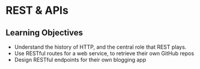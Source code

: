 # REST & APIs

## Learning Objectives

* Understand the history of HTTP, and the central role that REST plays.
* Use RESTful routes for a web service, to retrieve their own GitHub repos
* Design RESTful endpoints for their own blogging app
